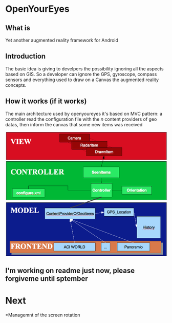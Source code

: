 OpenYourEyes
============


What is
-------
Yet another augmented reality framework for Android

Introduction
------------
The basic idea is giving to develpers the possibility ignoring all the aspects based on GIS. So a developer can ignore the GPS, gyroscope, compass sensors and everything used to draw on a Canvas the augmented reality concepts.

How it works (if it works)
--------------------------
The main architecture used by openyoureyes it's based on MVC pattern: a controller read the configuration file with the _n_ content providers of geo datas, then inform the canvas that some new items was received

![Architecture](/arc.png "Architecture")

I'm working on readme just now, please forgiveme until sptember
-----------------------------------------------


Next
====
*Managemnt of the screen rotation
